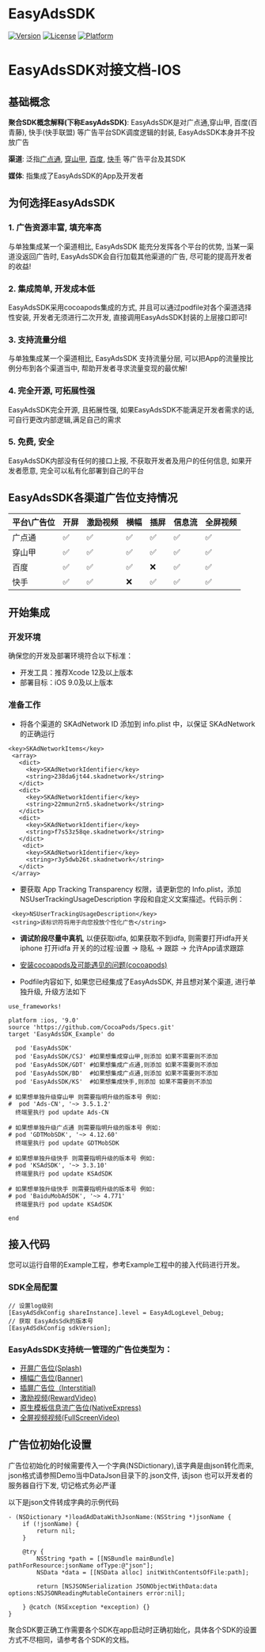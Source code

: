 # EasyAdsSDK

[![Version](https://img.shields.io/cocoapods/v/EasyAdsSDK.svg?style=flat)](https://cocoapods.org/pods/EasyAdsSDK)
[![License](https://img.shields.io/cocoapods/l/EasyAdsSDK.svg?style=flat)](https://cocoapods.org/pods/EasyAdsSDK)
[![Platform](https://img.shields.io/cocoapods/p/EasyAdsSDK.svg?style=flat)](https://cocoapods.org/pods/EasyAdsSDK)

# EasyAdsSDK对接文档-IOS

## 基础概念

**聚合SDK概念解释(下称EasyAdsSDK)**: EasyAdsSDK是对广点通,穿山甲, 百度(百青藤), 快手(快手联盟) 等广告平台SDK调度逻辑的封装, EasyAdsSDK本身并不投放广告

**渠道**: 泛指[广点通](https://developers.adnet.qq.com/doc/ios/guide), [穿山甲](https://www.csjplatform.com/union/media/union/download/detail?id=16&osType=ios),  [百度](https://union.baidu.com/miniappblog/2020/08/11/iOSSDK/), [快手](https://u.kuaishou.com/) 等广告平台及其SDK

**媒体**: 指集成了EasyAdsSDK的App及开发者

## 为何选择EasyAdsSDK

### 1. 广告资源丰富, 填充率高

与单独集成某一个渠道相比, EasyAdsSDK 能充分发挥各个平台的优势, 当某一渠道没返回广告时,  EasyAdsSDK会自行加载其他渠道的广告, 尽可能的提高开发者的收益!

### 2. 集成简单, 开发成本低

EasyAdsSDK采用cocoapods集成的方式, 并且可以通过podfile对各个渠道选择性安装, 开发者无须进行二次开发, 直接调用EasyAdsSDK封装的上层接口即可!

### 3. 支持流量分组

与单独集成某一个渠道相比, EasyAdsSDK 支持流量分层, 可以把App的流量按比例分布到各个渠道当中, 帮助开发者寻求流量变现的最优解!

### 4. 完全开源, 可拓展性强

EasyAdsSDK完全开源,  且拓展性强, 如果EasyAdsSDK不能满足开发者需求的话, 可自行更改内部逻辑,满足自己的需求

### 5. 免费, 安全

EasyAdsSDK内部没有任何的接口上报, 不获取开发者及用户的任何信息, 如果开发者愿意, 完全可以私有化部署到自己的平台


## EasyAdsSDK各渠道广告位支持情况

| 平台\广告位| 	开屏 |  激励视频 | 横幅| 插屏 | 信息流 | 全屏视频 |
|:------------- |:---------------|  :---------------|  :---------------|  :---------------|  :---------------| :---------------|
| 广点通  |✅ |✅ |✅ |✅ |✅ |✅|
| 穿山甲|✅ |✅ |✅  |✅|✅|✅  |
| 百度 |✅  |✅  |✅ | ❌ | ✅ | ✅ |
| 快手 |✅  |✅  |❌ | ✅  | ✅ | ✅ |


## 开始集成

### 开发环境

确保您的开发及部署环境符合以下标准：

- 开发工具：推荐Xcode 12及以上版本
- 部署目标：iOS 9.0及以上版本

### 准备工作

- 将各个渠道的 SKAdNetwork ID 添加到 info.plist 中，以保证 SKAdNetwork 的正确运行

 ```
<key>SKAdNetworkItems</key>
  <array>
    <dict>
      <key>SKAdNetworkIdentifier</key>
      <string>238da6jt44.skadnetwork</string>
    </dict>
    <dict>
      <key>SKAdNetworkIdentifier</key>
      <string>22mmun2rn5.skadnetwork</string>
    </dict>
    <dict>
      <key>SKAdNetworkIdentifier</key>
      <string>f7s53z58qe.skadnetwork</string>
    </dict>
     <dict>
      <key>SKAdNetworkIdentifier</key>
      <string>r3y5dwb26t.skadnetwork</string>
    </dict>
  </array>
```

- 要获取 App Tracking Transparency 权限，请更新您的 Info.plist，添加 NSUserTrackingUsageDescription 字段和自定义文案描述。代码示例：


```
 <key>NSUserTrackingUsageDescription</key>
 <string>该标识符将用于向您投放个性化广告</string>
```



- **调试阶段尽量中真机**, 以便获取idfa, 如果获取不到idfa, 则需要打开idfa开关</br>iphone 打开idfa 开关的的过程:设置 -> 隐私 -> 跟踪 -> 允许App请求跟踪

- [安装cocoapods及可能遇见的问题(cocoapods)](./_docs/ads/cocoapods.md)

- Podfile内容如下, 如果您已经集成了EasyAdsSDK, 并且想对某个渠道, 进行单独升级, 升级方法如下

```
use_frameworks!

platform :ios, '9.0'
source 'https://github.com/CocoaPods/Specs.git'
target 'EasyAdsSDK_Example' do

  pod 'EasyAdsSDK'
  pod 'EasyAdsSDK/CSJ' #如果想集成穿山甲,则添加 如果不需要则不添加
  pod 'EasyAdsSDK/GDT' #如果想集成广点通,则添加 如果不需要则不添加
  pod 'EasyAdsSDK/BD'  #如果想集成广点通,则添加 如果不需要则不添加
  pod 'EasyAdsSDK/KS'  #如果想集成快手,则添加 如果不需要则不添加

# 如果想单独升级穿山甲 则需要指明升级的版本号 例如:
#  pod 'Ads-CN', '~> 3.5.1.2'
  终端里执行 pod update Ads-CN

# 如果想单独升级广点通 则需要指明升级的版本号 例如:
# pod 'GDTMobSDK', '~> 4.12.60'
  终端里执行 pod update GDTMobSDK

# 如果想单独升级快手 则需要指明升级的版本号 例如:
# pod 'KSAdSDK', '~> 3.3.10'
  终端里执行 pod update KSAdSDK

# 如果想单独升级快手 则需要指明升级的版本号 例如:
# pod 'BaiduMobAdSDK', '~> 4.771'
  终端里执行 pod update KSAdSDK

end

```


## 接入代码

您可以运行自带的Example工程，参考Example工程中的接入代码进行开发。

### SDK全局配置

```
// 设置log级别
[EasyAdSdkConfig shareInstance].level = EasyAdLogLevel_Debug;
// 获取 EasyAdsSdk的版本号
[EasyAdSdkConfig sdkVersion];
```

### EasyAdsSDK支持统一管理的广告位类型为：

- [开屏广告位(Splash)](./_docs/ads/splash_ad.md)
- [横幅广告位(Banner)](./_docs/ads/banner_ad.md)
- [插屏广告位（Interstitial)](./_docs/ads/Interstitial_ad.md)
- [激励视频(RewardVideo)](./_docs/ads/reward_video_ad.md)
- [原生模板信息流广告位(NativeExpress)](./_docs/ads/native_express_ad.md)
- [全屏视频视频(FullScreenVideo)](./_docs/ads/full_screen_ad.md)



## **广告位初始化设置**

广告位初始化的时候需要传入一个字典(NSDictionary),该字典是由json转化而来, json格式请参照Demo当中DataJson目录下的.json文件, 该json 也可以开发者的服务器自行下发, 切记格式务必严谨

以下是json文件转成字典的示例代码

```
- (NSDictionary *)loadAdDataWithJsonName:(NSString *)jsonName {
    if (!jsonName) {
        return nil;
    }
    
    @try {
        NSString *path = [[NSBundle mainBundle] pathForResource:jsonName ofType:@"json"];
        NSData *data = [[NSData alloc] initWithContentsOfFile:path];
        
        return [NSJSONSerialization JSONObjectWithData:data options:NSJSONReadingMutableContainers error:nil];

    } @catch (NSException *exception) {}
}

```  

聚合SDK要正确工作需要各个SDK在app启动时正确初始化，具体各个SDK的设置方式不尽相同，请参考各个SDK的文档。


